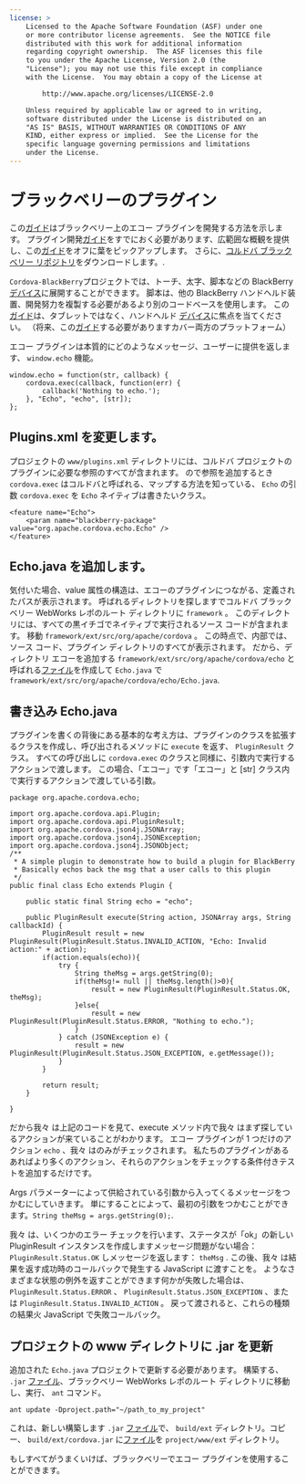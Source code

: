 ```yaml
---
license: >
    Licensed to the Apache Software Foundation (ASF) under one
    or more contributor license agreements.  See the NOTICE file
    distributed with this work for additional information
    regarding copyright ownership.  The ASF licenses this file
    to you under the Apache License, Version 2.0 (the
    "License"); you may not use this file except in compliance
    with the License.  You may obtain a copy of the License at

        http://www.apache.org/licenses/LICENSE-2.0

    Unless required by applicable law or agreed to in writing,
    software distributed under the License is distributed on an
    "AS IS" BASIS, WITHOUT WARRANTIES OR CONDITIONS OF ANY
    KIND, either express or implied.  See the License for the
    specific language governing permissions and limitations
    under the License.
---
```


# ブラックベリーのプラグイン

この<a href="../../../index.html">ガイド</a>はブラックベリー上のエコー プラグインを開発する方法を示します。 プラグイン開発<a href="../../../index.html">ガイド</a>をすでにおく必要があります、広範囲な概観を提供し、この<a href="../../../index.html">ガイド</a>をオフに葉をピックアップします。 さらに、[コルドバ ブラックベリー リポジトリ][1]をダウンロードします。.

 [1]: https://git-wip-us.apache.org/repos/asf?p=cordova-blackberry-webworks.git;a=summary

`Cordova-BlackBerry`プロジェクトでは、トーチ、太字、脚本などの BlackBerry <a href="../../../cordova/device/device.html">デバイス</a>に展開することができます。 脚本は、他の BlackBerry ハンドヘルド装置、開発努力を複製する必要があるより別のコードベースを使用します。 この<a href="../../../index.html">ガイド</a>は、タブレットではなく、ハンドヘルド <a href="../../../cordova/device/device.html">デバイス</a>に焦点を当てください。 （将来、この<a href="../../../index.html">ガイド</a>する必要がありますカバー両方のプラットフォーム）

エコー プラグインは本質的にどのようなメッセージ、ユーザーに提供を返します、 `window.echo` 機能。

    window.echo = function(str, callback) {
        cordova.exec(callback, function(err) {
            callback('Nothing to echo.');
        }, "Echo", "echo", [str]);
    };
    

## Plugins.xml を変更します。

プロジェクトの `www/plugins.xml` ディレクトリには、コルドバ プロジェクトのプラグインに必要な参照のすべてが含まれます。 ので参照を追加するとき `cordova.exec` はコルドバと呼ばれる、マップする方法を知っている、 `Echo` の引数 `cordova.exec` を `Echo` ネイティブは書きたいクラス。

    <feature name="Echo">
        <param name="blackberry-package" value="org.apache.cordova.echo.Echo" />
    </feature>
    

## Echo.java を追加します。

気付いた場合、value 属性の構造は、エコーのプラグインにつながる、定義されたパスが表示されます。 呼ばれるディレクトリを探しますでコルドバ ブラックベリー WebWorks レポのルート ディレクトリに `framework` 。 このディレクトリには、すべての黒イチゴでネイティブで実行されるソース コードが含まれます。 移動 `framework/ext/src/org/apache/cordova` 。 この時点で、内部では、ソース コード、プラグイン ディレクトリのすべてが表示されます。 だから、ディレクトリ エコーを追加する `framework/ext/src/org/apache/cordova/echo` と呼ばれる<a href="../../../cordova/file/fileobj/fileobj.html">ファイル</a>を作成して `Echo.java` で`framework/ext/src/org/apache/cordova/echo/Echo.java`.

## 書き込み Echo.java

プラグインを書くの背後にある基本的な考え方は、プラグインのクラスを拡張するクラスを作成し、呼び出されるメソッドに `execute` を返す、 `PluginResult` クラス。 すべての呼び出しに `cordova.exec` のクラスと同様に、引数内で実行するアクションで渡します。 この場合、「エコー」です「エコー」と [str] クラス内で実行するアクションで渡している引数。

    package org.apache.cordova.echo;
    
    import org.apache.cordova.api.Plugin;
    import org.apache.cordova.api.PluginResult;
    import org.apache.cordova.json4j.JSONArray;
    import org.apache.cordova.json4j.JSONException;
    import org.apache.cordova.json4j.JSONObject;
    /**
     * A simple plugin to demonstrate how to build a plugin for BlackBerry
     * Basically echos back the msg that a user calls to this plugin
     */
    public final class Echo extends Plugin {
    
        public static final String echo = "echo";
    
        public PluginResult execute(String action, JSONArray args, String callbackId) {
            PluginResult result = new PluginResult(PluginResult.Status.INVALID_ACTION, "Echo: Invalid action:" + action);
            if(action.equals(echo)){
                try {
                    String theMsg = args.getString(0);
                    if(theMsg!= null || theMsg.length()>0){
                        result = new PluginResult(PluginResult.Status.OK, theMsg);
                    }else{
                        result = new PluginResult(PluginResult.Status.ERROR, "Nothing to echo.");
                    }
                } catch (JSONException e) {
                    result = new PluginResult(PluginResult.Status.JSON_EXCEPTION, e.getMessage());
                }
            }
    
            return result;
        }
    
    }
    

だから我々 は上記のコードを見て、execute メソッド内で我々 はまず探しているアクションが来ていることがわかります。 エコー プラグインが 1 つだけのアクション `echo` 、我々 はのみがチェックされます。 私たちのプラグインがあるあればより多くのアクション、それらのアクションをチェックする条件付きテストを追加するだけです。

Args パラメーターによって供給されている引数から入ってくるメッセージをつかむにしていきます。 単にすることによって、最初の引数をつかむことができます。`String theMsg = args.getString(0);`.

我々 は、いくつかのエラー チェックを行います、ステータスが「ok」の新しい PluginResult インスタンスを作成しますメッセージ問題がない場合： `PluginResult.Status.OK` しメッセージを返します： `theMsg` . この後、我々 は結果を返す成功時のコールバックで発生する JavaScript に渡すことを。 ようなさまざまな状態の例外を返すことができます何かが失敗した場合は、 `PluginResult.Status.ERROR` 、 `PluginResult.Status.JSON_EXCEPTION` 、または `PluginResult.Status.INVALID_ACTION` 。 戻って渡されると、これらの種類の結果火 JavaScript で失敗コールバック。

## プロジェクトの www ディレクトリに .jar を更新

追加された `Echo.java` プロジェクトで更新する必要があります。 構築する、 `.jar` <a href="../../../cordova/file/fileobj/fileobj.html">ファイル</a>、ブラックベリー WebWorks レポのルート ディレクトリに移動し、実行、 `ant` コマンド。

    ant update -Dproject.path="~/path_to_my_project"
    

これは、新しい構築します `.jar` <a href="../../../cordova/file/fileobj/fileobj.html">ファイル</a>で、 `build/ext` ディレクトリ。コピー、 `build/ext/cordova.jar` に<a href="../../../cordova/file/fileobj/fileobj.html">ファイル</a>を `project/www/ext` ディレクトリ。

もしすべてがうまくいけば、ブラックベリーでエコー プラグインを使用することができます。